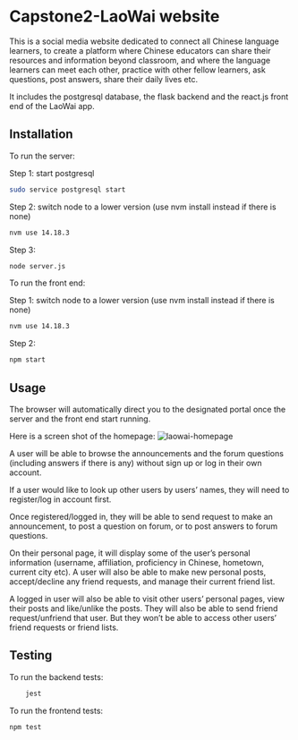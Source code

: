 # Capstone2-LaoWai website

This is a social media website dedicated to connect all Chinese language learners, to create a platform where Chinese educators can share their resources and information beyond classroom, and where the language learners can meet each other, practice with other fellow learners, ask questions, post answers, share their daily lives etc. 

It includes the postgresql database, the flask backend and the react.js front end of the LaoWai app.


## Installation

To run the server:

Step 1: start postgresql 
```bash
sudo service postgresql start
```
Step 2: switch node to a lower version (use nvm install instead if there is none) 
```bash
nvm use 14.18.3
```
Step 3: 
```bash
node server.js
```

To run the front end:

 Step 1: switch node to a lower version (use nvm install instead if there is none) 
```bash
nvm use 14.18.3
```
Step 2:
```bash
npm start
```


## Usage

The browser will automatically direct you to the designated portal once the server and the front end start running.

Here is a screen shot of the homepage: 
![laowai-homepage](https://github.com/tianran1234/laowai/assets/115170399/83d32283-3525-411a-bb39-f20152314066)

 
A user will be able to browse the announcements and the forum questions (including answers if there is any) without sign up or log in their own account.

If a user would like to look up other users by users’ names, they will need to register/log in account first.

Once registered/logged in, they will be able to send request to make an announcement, to post a question on forum, or to post answers to forum questions. 

On their personal page, it will display some of the user’s personal information (username, affiliation, proficiency in Chinese, hometown, current city etc). A user will also be able to make new personal posts, accept/decline any friend requests, and manage their current friend list.

A logged in user will also be able to visit other users’ personal pages, view their posts and like/unlike the posts. They will also be able to send friend request/unfriend that user. But they won’t be able to access other users’ friend requests or friend lists.


## Testing

To run the backend tests:

```bash
    jest 
```

To run the frontend tests:

```bash
npm test 
```

